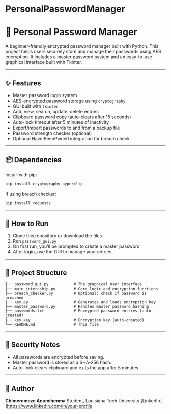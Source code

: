 # PersonalPasswordManager
# 🔐 Personal Password Manager

A beginner-friendly encrypted password manager built with Python. This project helps users securely store and manage their passwords using AES encryption. It includes a master password system and an easy-to-use graphical interface built with Tkinter.

---

## ✨ Features

* Master password login system
* AES-encrypted password storage using `cryptography`
* GUI built with `tkinter`
* Add, view, search, update, delete entries
* Clipboard password copy (auto-clears after 15 seconds)
* Auto-lock timeout after 5 minutes of inactivity
* Export/import passwords to and from a backup file
* Password strength checker (optional)
* Optional HaveIBeenPwned integration for breach check

---

## 📦 Dependencies

Install with pip:

```bash
pip install cryptography pyperclip
```

If using breach checker:

```bash
pip install requests
```

---

## 🚀 How to Run

1. Clone this repository or download the files
2. Run `password_gui.py`
3. On first run, you'll be prompted to create a master password
4. After login, use the GUI to manage your entries

---

## 📁 Project Structure

```
├── password_gui.py           # The graphical user interface
├── main_internship.py        # Core logic and encryption functions
├── breach_checker.py         # Optional: check if password is breached
├── key.py                    # Generates and loads encryption key
├── master_password.py        # Handles master password hashing
├── passwords.txt             # Encrypted password entries (auto-created)
├── key.key                   # Encryption key (auto-created)
└── README.md                 # This file
```

---

## 🔐 Security Notes

* All passwords are encrypted before saving.
* Master password is stored as a SHA-256 hash.
* Auto-lock clears clipboard and exits the app after 5 minutes.

---

## 📌 Author

**Chimeremeze Anumiheoma**
Student, Louisiana Tech University
[LinkedIn](https://www.linkedin.com/in/your-profile
